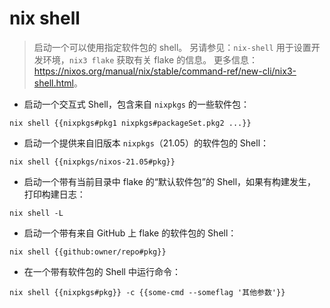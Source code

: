 # nix shell

> 启动一个可以使用指定软件包的 shell。
> 另请参见：`nix-shell` 用于设置开发环境，`nix3 flake` 获取有关 flake 的信息。
> 更多信息：<https://nixos.org/manual/nix/stable/command-ref/new-cli/nix3-shell.html>。

- 启动一个交互式 Shell，包含来自 `nixpkgs` 的一些软件包：

`nix shell {{nixpkgs#pkg1 nixpkgs#packageSet.pkg2 ...}}`

- 启动一个提供来自旧版本 `nixpkgs`（21.05）的软件包的 Shell：

`nix shell {{nixpkgs/nixos-21.05#pkg}}`

- 启动一个带有当前目录中 flake 的“默认软件包”的 Shell，如果有构建发生，打印构建日志：

`nix shell -L`

- 启动一个带有来自 GitHub 上 flake 的软件包的 Shell：

`nix shell {{github:owner/repo#pkg}}`

- 在一个带有软件包的 Shell 中运行命令：

`nix shell {{nixpkgs#pkg}} -c {{some-cmd --someflag '其他参数'}}`